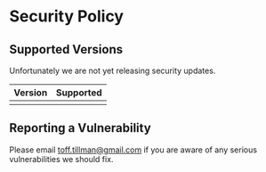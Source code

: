 # Security Policy

## Supported Versions

Unfortunately we are not yet releasing security updates.

| Version | Supported          |
| ------- | ------------------ |
|         |                    |

## Reporting a Vulnerability

Please email toff.tillman@gmail.com if you are aware of any serious vulnerabilities we should fix.

